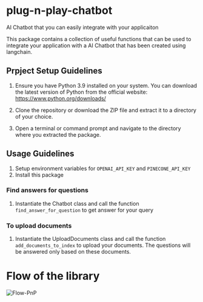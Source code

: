 # plug-n-play-chatbot
AI Chatbot that you can easily integrate with your applicaiton

This package contains a collection of useful functions that can be used to integrate your application with a AI Chatbot that has been created using langchain.

## Prpject Setup Guidelines

1. Ensure you have Python 3.9 installed on your system. You can download the latest version of Python from the official website: <https://www.python.org/downloads/>

2. Clone the repository or download the ZIP file and extract it to a directory of your choice.

3. Open a terminal or command prompt and navigate to the directory where you extracted the package.


## Usage Guidelines

1. Setup environment variables for `OPENAI_API_KEY` and `PINECONE_API_KEY`
2. Install this package

### Find answers for questions
1. Instantiate the Chatbot class and call the function `find_answer_for_question` to get answer for your query


### To upload documents
1. Instantiate the UploadDocuments class and call the function `add_documents_to_index` to upload your documents. The questions will be answered only based on these documents.

# Flow of the library

![Flow-PnP](https://github.com/reverie-ss/plug-n-play-chatbot/assets/14177137/62c81ca2-93c7-4992-8bef-03cccb1cd7f2)
